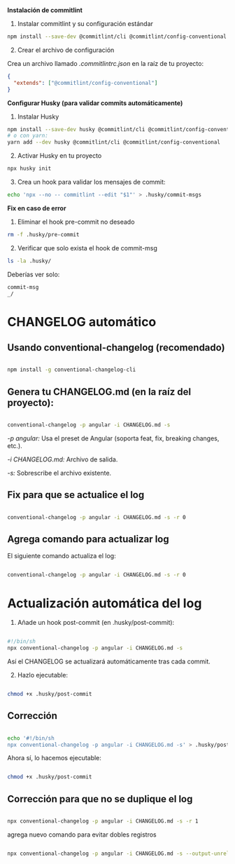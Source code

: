 **Instalación de commitlint**

1. Instalar commitlint y su configuración estándar

```sh
npm install --save-dev @commitlint/cli @commitlint/config-conventional
```

2. Crear el archivo de configuración

Crea un archivo llamado _.commitlintrc.json_ en la raíz de tu proyecto:

```json
{
  "extends": ["@commitlint/config-conventional"]
}
```

**Configurar Husky (para validar commits automáticamente)**

1. Instalar Husky

```sh
npm install --save-dev husky @commitlint/cli @commitlint/config-conventional
# o con yarn:
yarn add --dev husky @commitlint/cli @commitlint/config-conventional
```

2. Activar Husky en tu proyecto

```sh
npx husky init
```

3. Crea un hook para validar los mensajes de commit:

```sh
echo 'npx --no -- commitlint --edit "$1"' > .husky/commit-msgs
```

**Fix en caso de error**

1. Eliminar el hook pre-commit no deseado

```sh
rm -f .husky/pre-commit
```

2. Verificar que solo exista el hook de commit-msg

```sh
ls -la .husky/
```

Deberías ver solo:

```sh
commit-msg
_/
```

# CHANGELOG automático

## Usando conventional-changelog (recomendado)

```sh

npm install -g conventional-changelog-cli

```

## Genera tu CHANGELOG.md (en la raíz del proyecto):

```sh

conventional-changelog -p angular -i CHANGELOG.md -s

```

_-p angular:_ Usa el preset de Angular (soporta feat, fix, breaking changes, etc.).

_-i CHANGELOG.md:_ Archivo de salida.

_-s:_ Sobrescribe el archivo existente.

## Fix para que se actualice el log

```sh

conventional-changelog -p angular -i CHANGELOG.md -s -r 0

```

## Agrega comando para actualizar log

El siguiente comando actualiza el log:

```sh

conventional-changelog -p angular -i CHANGELOG.md -s -r 0

```

# Actualización automática del log

1. Añade un hook post-commit (en .husky/post-commit):

```sh

#!/bin/sh
npx conventional-changelog -p angular -i CHANGELOG.md -s

```

Así el CHANGELOG se actualizará automáticamente tras cada commit.

2. Hazlo ejecutable:

```sh

chmod +x .husky/post-commit

```

## Corrección

```sh

echo '#!/bin/sh
npx conventional-changelog -p angular -i CHANGELOG.md -s' > .husky/post-commit

```

Ahora sí, lo hacemos ejecutable:

```sh

chmod +x .husky/post-commit

```

## Corrección para que no se duplique el log

```sh

npx conventional-changelog -p angular -i CHANGELOG.md -s -r 1

```

agrega nuevo comando para evitar dobles registros

```sh

npx conventional-changelog -p angular -i CHANGELOG.md -s --output-unreleased=true

```
